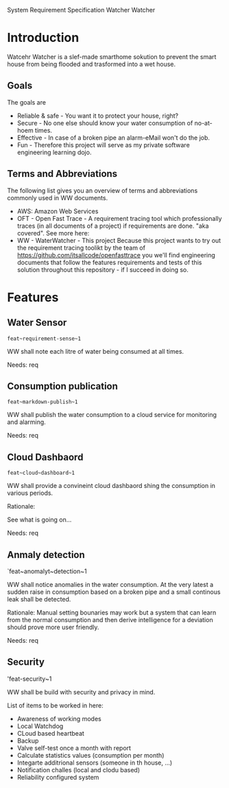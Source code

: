 
<head><link href="oft_spec.css" rel="stylesheet"></link></head>

System Requirement Specification Watcher Watcher 

# Introduction

Watcehr Watcher is a slef-made smarthome sokution to prevent the smart house from being flooded and trasformed into a wet house. 

## Goals

The goals are 

  * Reliable & safe - You want it to protect your house, right?
  * Secure - No one else should know your water consumption of no-at-hoem times.
  * Effective - In case of a broken pipe an alarm-eMail won't do the job. 
  * Fun - Therefore this project will serve as my private software engineering learning dojo.  

## Terms and Abbreviations

The following list gives you an overview of terms and abbreviations commonly used in WW documents.

  * AWS: Amazon Web Services 
  * OFT - Open Fast Trace - A requirement tracing tool which professionally traces (in all documents of a project) if requirements are done. "aka covered". See more here:   
  * WW - WaterWatcher - This project 
  Because this project wants to try out the requirement tracing toolikt by the team of https://github.com/itsallcode/openfasttrace you we'll find engineering documents that follow the features requirements and tests of this solution throughout this repository - if I succeed in doing so. 
  
 
  

# Features

## Water Sensor 
`feat~requirement-sense~1`

WW shall note each litre of water being consumed at all times. 

Needs: req

## Consumption publication  
`feat~markdown-publish~1`

WW shall publish the water consumption to a cloud service for monitoring and alarming. 

Needs: req

## Cloud Dashbaord 
`feat~cloud~dashboard~1`

WW shall provide a convineint cloud dashbaord shing the consumption in various periods.  

Rationale:

See what is going on...

Needs: req

## Anmaly detection 
`feat~anomalyt~detection~1

WW shall notice anomalies in the water consumption. At the very latest a sudden raise in consumption based on a broken pipe and a small continous leak shall be detected.

Rationale:
Manual setting bounaries may work but a system that can learn from the normal consumption and then derive intelligence for a deviation should prove more user friendly. 

Needs: req

## Security 
'feat-security~1

WW shall be build with security and privacy in mind. 


List of items to be worked in here: 
- Awareness of working modes
- Local Watchdog
- CLoud based heartbeat 
- Backup 
- Valve self-test once a month with report 
- Calculate statistics values (consumption per month) 
- Integarte additrional sensors (someone in th house, ...) 
- Notification challes (local and clodu based) 
- Reliability configured system 

